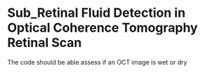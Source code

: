 # Sub_Retinal Fluid Detection in Optical Coherence Tomography Retinal Scan

The code should be able assess if an OCT image is wet or dry

